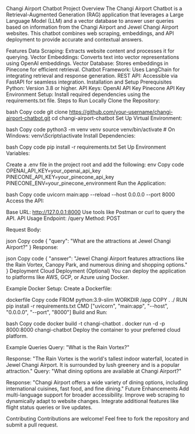 Changi Airport Chatbot
Project Overview
The Changi Airport Chatbot is a Retrieval-Augmented Generation (RAG) application that leverages a Large Language Model (LLM) and a vector database to answer user queries based on information from the Changi Airport and Jewel Changi Airport websites. This chatbot combines web scraping, embeddings, and API deployment to provide accurate and contextual answers.

Features
Data Scraping: Extracts website content and processes it for querying.
Vector Embeddings: Converts text into vector representations using OpenAI embeddings.
Vector Database: Stores embeddings in Pinecone for efficient retrieval.
Chatbot Framework: Uses LangChain for integrating retrieval and response generation.
REST API: Accessible via FastAPI for seamless integration.
Installation and Setup
Prerequisites
Python: Version 3.8 or higher.
API Keys:
OpenAI API Key
Pinecone API Key
Environment Setup:
Install required dependencies using the requirements.txt file.
Steps to Run Locally
Clone the Repository:

bash
Copy code
git clone https://github.com/your-username/changi-airport-chatbot.git
cd changi-airport-chatbot
Set Up Virtual Environment:

bash
Copy code
python3 -m venv venv
source venv/bin/activate  # On Windows: venv\\Scripts\\activate
Install Dependencies:

bash
Copy code
pip install -r requirements.txt
Set Up Environment Variables:

Create a .env file in the project root and add the following:
env
Copy code
OPENAI_API_KEY=your_openai_api_key
PINECONE_API_KEY=your_pinecone_api_key
PINECONE_ENV=your_pinecone_environment
Run the Application:

bash
Copy code
uvicorn main:app --reload --host 0.0.0.0 --port 8000
Access the API:

Base URL: http://127.0.0.1:8000
Use tools like Postman or curl to query the API.
API Usage
Endpoint: /query
Method: POST

Request Body:

json
Copy code
{
  "query": "What are the attractions at Jewel Changi Airport?"
}
Response:

json
Copy code
{
  "answer": "Jewel Changi Airport features attractions like the Rain Vortex, Canopy Park, and numerous dining and shopping options."
}
Deployment
Cloud Deployment (Optional)
You can deploy the application to platforms like AWS, GCP, or Azure using Docker.

Example Docker Setup:
Create a Dockerfile:

dockerfile
Copy code
FROM python:3.9-slim
WORKDIR /app
COPY . ./
RUN pip install -r requirements.txt
CMD ["uvicorn", "main:app", "--host", "0.0.0.0", "--port", "8000"]
Build and Run:

bash
Copy code
docker build -t changi-chatbot .
docker run -d -p 8000:8000 changi-chatbot
Deploy the container to your preferred cloud platform.

Example Queries
Query: "What is the Rain Vortex?"

Response: "The Rain Vortex is the world's tallest indoor waterfall, located in Jewel Changi Airport. It is surrounded by lush greenery and is a popular attraction."
Query: "What dining options are available at Changi Airport?"

Response: "Changi Airport offers a wide variety of dining options, including international cuisines, fast food, and fine dining."
Future Enhancements
Add multi-language support for broader accessibility.
Improve web scraping to dynamically adapt to website changes.
Integrate additional features like flight status queries or live updates.

Contributing
Contributions are welcome! Feel free to fork the repository and submit a pull request.

